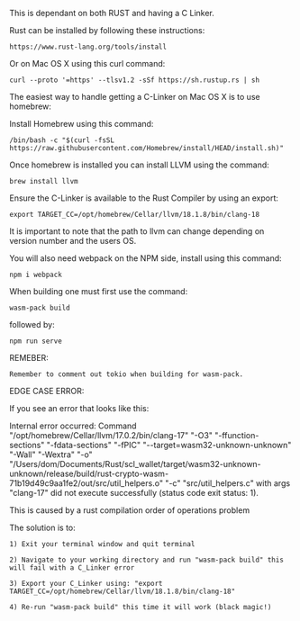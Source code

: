This is dependant on both RUST and having a C Linker.

Rust can be installed by following these instructions:

	https://www.rust-lang.org/tools/install

Or on Mac OS X using this curl command:

	curl --proto '=https' --tlsv1.2 -sSf https://sh.rustup.rs | sh 

The easiest way to handle getting a C-Linker on Mac OS X is to use homebrew:

Install Homebrew using this command: 

	/bin/bash -c "$(curl -fsSL https://raw.githubusercontent.com/Homebrew/install/HEAD/install.sh)"

Once homebrew is installed you can install LLVM using the command:

	brew install llvm

Ensure the C-Linker is available to the Rust Compiler by using an export:

	export TARGET_CC=/opt/homebrew/Cellar/llvm/18.1.8/bin/clang-18

It is important to note that the path to llvm can change depending on version number and the users OS.

You will also need webpack on the NPM side, install using this command:

	npm i webpack

When building one must first use the command:

	wasm-pack build

followed by:

	npm run serve


REMEBER:
	
	Remember to comment out tokio when building for wasm-pack.

EDGE CASE ERROR:

If you see an error that looks like this:

  Internal error occurred: Command "/opt/homebrew/Cellar/llvm/17.0.2/bin/clang-17" "-O3" "-ffunction-sections" "-fdata-sections" "-fPIC" "--target=wasm32-unknown-unknown" "-Wall" "-Wextra" "-o" "/Users/dom/Documents/Rust/scl_wallet/target/wasm32-unknown-unknown/release/build/rust-crypto-wasm-71b19d49c9aa1fe2/out/src/util_helpers.o" "-c" "src/util_helpers.c" with args "clang-17" did not execute successfully (status code exit status: 1).

This is caused by a rust compilation order of operations problem

The solution is to:

	1) Exit your terminal window and quit terminal

	2) Navigate to your working directory and run "wasm-pack build" this will fail with a C_Linker error

	3) Export your C_Linker using: "export TARGET_CC=/opt/homebrew/Cellar/llvm/18.1.8/bin/clang-18"

	4) Re-run "wasm-pack build" this time it will work (black magic!)
